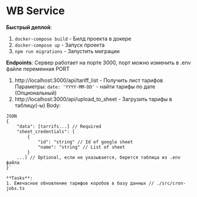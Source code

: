 # WB Service

**Быстрый деплой**:

1. `docker-compose build` - Билд проекта в докере
2. `docker-compose up` - Запуск проекта 
2. `npm run migrations` - Запустить миграции

**Endpoints**:
Сервер работает на порте 3000, порт можно изменить в .env файле переменная PORT
1. http://localhost:3000/api/tariff_list - Получить лист тарифов
Параметры:
`date: 'YYYY-MM-DD'` - найти тарифы по дате (Опциональный)
2. http://localhost:3000/api/upload_to_sheet - Загрузить тарифы в таблицу(-ы)
Body:
```
JSON
{
    "data": [tarrifs...] // Required
    "sheet_credentials": [
        {
            "id": "string" // Id of google sheet
            "name": "string" // List of sheet
        }
    ...] // Optional, если не указывается, берется таблица из .env файла
}`

**Tasks**:
1. Ежечасное обновление тарифов коробов в базу данных // ./src/cron-jobs.ts